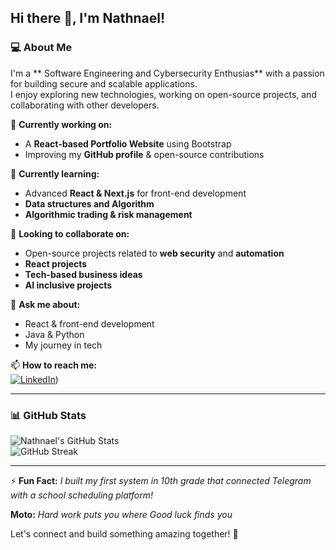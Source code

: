 ## Hi there 👋, I'm Nathnael!

### 💻 About Me  
I'm a ** Software Engineering and Cybersecurity Enthusias** with a passion for building secure and scalable applications.  
I enjoy exploring new technologies, working on open-source projects, and collaborating with other developers.  

🔭 **Currently working on:**  
- A **React-based Portfolio Website** using Bootstrap  
- Improving my **GitHub profile** & open-source contributions  

🌱 **Currently learning:**  
- Advanced **React & Next.js** for front-end development  
- **Data structures and Algorithm**  
- **Algorithmic trading & risk management**  
  
👯 **Looking to collaborate on:**  
- Open-source projects related to **web security** and **automation**  
- **React projects**  
- **Tech-based business ideas**
- **AI inclusive projects**

💬 **Ask me about:**  
- React & front-end development
- Java & Python
- My journey in tech  

📫 **How to reach me:**  
[![LinkedIn](https://img.shields.io/badge/LinkedIn-0A66C2?style=for-the-badge&logo=linkedin&logoColor=white)](https://www.linkedin.com/in/nathnael-yirga-3611ba2a5/))  

---

### 📊 GitHub Stats  
![Nathnael's GitHub Stats](https://github-readme-stats.vercel.app/api?username=Nathnael6&show_icons=true&theme=radical)  
![GitHub Streak](https://github-readme-streak-stats.herokuapp.com/?user=Nathnael6&theme=dark)  

---

⚡ **Fun Fact:** *I built my first system in 10th grade that connected Telegram with a school scheduling platform!* 

**Moto:** *Hard work puts you where Good luck finds you*

Let's connect and build something amazing together! 🚀  

